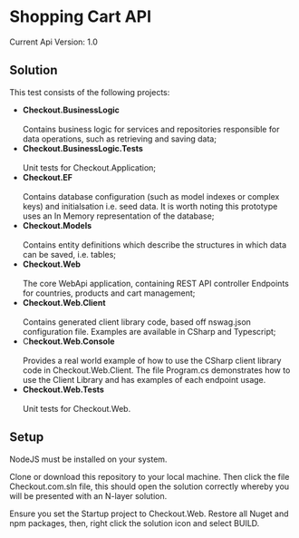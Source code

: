 <h1>Shopping Cart API</h1>

Current Api Version: 1.0

<h2>Solution</h2>

</hr>
This test consists of the following projects:

<ul>
<li><strong>Checkout.BusinessLogic</strong></li><br>
Contains business logic for services and repositories responsible for data operations, such as retrieving and saving data;

<li><strong>Checkout.BusinessLogic.Tests</strong></li><br>
Unit tests for Checkout.Application;

<li><strong>Checkout.EF</strong></li><br>
Contains database configuration (such as model indexes or complex keys) and initialsation i.e. seed data. It is worth noting this prototype uses an In Memory representation of the database;

<li><strong>Checkout.Models</strong></li><br>
Contains entity definitions which describe the structures in which data can be saved, i.e. tables;

<li><strong>Checkout.Web</strong></li><br>
The core WebApi application, containing REST API controller Endpoints for countries, products and cart management;

<li><strong>Checkout.Web.Client</strong></li><br>
Contains generated client library code, based off nswag.json configuration file. Examples are available in CSharp and Typescript;

<li>C<strong>heckout.Web.Console</strong></li><br>
Provides a real world example of how to use the CSharp client library code in Checkout.Web.Client. The file Program.cs demonstrates how to use the Client Library and has examples of each endpoint usage.

<li><strong>Checkout.Web.Tests</strong></li><br>
Unit tests for Checkout.Web.
</ul>

<h2>Setup</h2>
<p>NodeJS must be installed on your system.</p>

<p>Clone or download this repository to your local machine. Then click the file Checkout.com.sln file, this should open the solution correctly whereby you will be presented with an N-layer solution.

Ensure you set the Startup project to Checkout.Web. Restore all Nuget and npm packages, then, right click the solution icon and select BUILD.</p>

